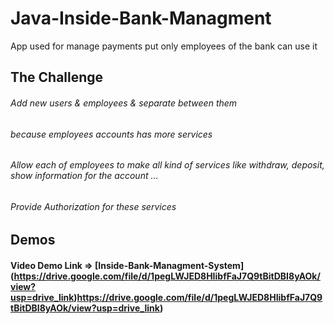# Java-Inside-Bank-Managment
App used for manage payments put only employees of the bank can use it



## The Challenge
 ###### Add new users & employees & separate between them 
 ###### because employees accounts has more services



 
 ###### Allow each of employees to make all kind of services like withdraw, deposit, show information for the account ...

 ###### Provide Authorization for these services


 ## Demos

  #### Video Demo Link => [Inside-Bank-Managment-System] (https://drive.google.com/file/d/1pegLWJED8HIibfFaJ7Q9tBitDBI8yAOk/view?usp=drive_link)https://drive.google.com/file/d/1pegLWJED8HIibfFaJ7Q9tBitDBI8yAOk/view?usp=drive_link) 
